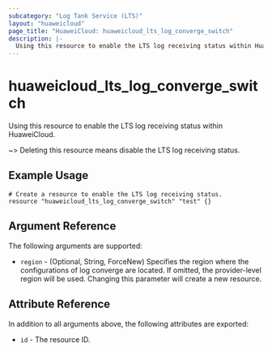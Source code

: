 ```yaml
---
subcategory: "Log Tank Service (LTS)"
layout: "huaweicloud"
page_title: "HuaweiCloud: huaweicloud_lts_log_converge_switch"
description: |-
  Using this resource to enable the LTS log receiving status within HuaweiCloud.
---
```


# huaweicloud_lts_log_converge_switch

Using this resource to enable the LTS log receiving status within HuaweiCloud.

~> Deleting this resource means disable the LTS log receiving status.

## Example Usage

```hcl
# Create a resource to enable the LTS log receiving status.
resource "huaweicloud_lts_log_converge_switch" "test" {}
```

## Argument Reference

The following arguments are supported:

* `region` - (Optional, String, ForceNew) Specifies the region where the configurations of log converge are located.
  If omitted, the provider-level region will be used. Changing this parameter will create a new resource.

## Attribute Reference

In addition to all arguments above, the following attributes are exported:

* `id` - The resource ID.
